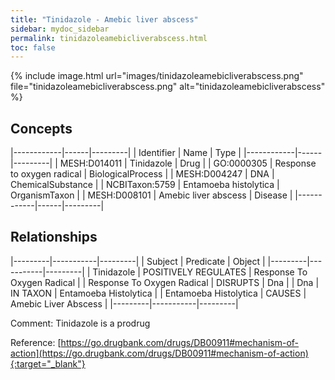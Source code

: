 ```yaml
---
title: "Tinidazole - Amebic liver abscess"
sidebar: mydoc_sidebar
permalink: tinidazoleamebicliverabscess.html
toc: false 
---
```


{% include image.html url="images/tinidazoleamebicliverabscess.png" file="tinidazoleamebicliverabscess.png" alt="tinidazoleamebicliverabscess" %}

## Concepts

|------------|------|---------|
| Identifier | Name | Type    |
|------------|------|---------|
| MESH:D014011 | Tinidazole | Drug |
| GO:0000305 | Response to oxygen radical | BiologicalProcess |
| MESH:D004247 | DNA | ChemicalSubstance |
| NCBITaxon:5759 | Entamoeba histolytica | OrganismTaxon |
| MESH:D008101 | Amebic liver abscess | Disease |
|------------|------|---------|

## Relationships

|---------|-----------|---------|
| Subject | Predicate | Object  |
|---------|-----------|---------|
| Tinidazole | POSITIVELY REGULATES | Response To Oxygen Radical |
| Response To Oxygen Radical | DISRUPTS | Dna |
| Dna | IN TAXON | Entamoeba Histolytica |
| Entamoeba Histolytica | CAUSES | Amebic Liver Abscess |
|---------|-----------|---------|

Comment: Tinidazole is a prodrug

Reference: [https://go.drugbank.com/drugs/DB00911#mechanism-of-action](https://go.drugbank.com/drugs/DB00911#mechanism-of-action){:target="_blank"}